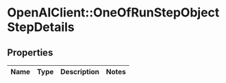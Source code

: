 # OpenAIClient::OneOfRunStepObjectStepDetails

## Properties
Name | Type | Description | Notes
------------ | ------------- | ------------- | -------------

